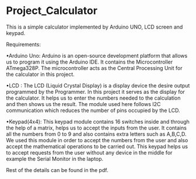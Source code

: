 # Project_Calculator
This is a simple calculator implemented by Arduino UNO, LCD screen and keypad.<br>

Requirements:<br>

•Arduino Uno: Arduino is an open-source development platform that allows us to program it
using the Arduino IDE. It contains the Microcontroller ATmega328P. The microcontroller acts
as the Central Processing Unit for the calculator in this project.<br>

•LCD : The LCD (Liquid Crystal Display) is a display device the desire output programmed by
the Programmer. In this project it serves as the display for the calculator. It helps us to enter
the numbers needed to the calculation and then shows us the result. The module used here
follows I2C communication which reduces the number of pins occupied by the LCD.<br>

•Keypad(4x4): This keypad module contains 16 switches inside and through the help of a
matrix, helps us to accept the inputs from the user. It contains all the numbers from 0 to 9
and also contains extra letters such as A,B,C,D. We used this module in order to accept the
numbers from the user and also accept the mathematical operations to be carried out. This
keypad helps us to accept requests from the user without any device in the middle for
example the Serial Monitor in the laptop.<br>

Rest of the details can be found in the pdf.
